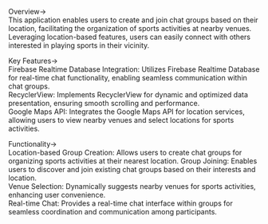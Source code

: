 Overview->   
This application enables users to create and join chat groups based on their location, facilitating the organization of sports activities at nearby venues. Leveraging location-based features, users can easily connect with others interested in playing sports in their vicinity.

Key Features->   
Firebase Realtime Database Integration: Utilizes Firebase Realtime Database for real-time chat functionality, enabling seamless communication within chat groups.   
RecyclerView: Implements RecyclerView for dynamic and optimized data presentation, ensuring smooth scrolling and performance.     
Google Maps API: Integrates the Google Maps API for location services, allowing users to view nearby venues and select locations for sports activities.   

Functionality->   
Location-based Group Creation: Allows users to create chat groups for organizing sports activities at their nearest location. 
Group Joining: Enables users to discover and join existing chat groups based on their interests and location.  
Venue Selection: Dynamically suggests nearby venues for sports activities, enhancing user convenience.  
Real-time Chat: Provides a real-time chat interface within groups for seamless coordination and communication among participants.   
